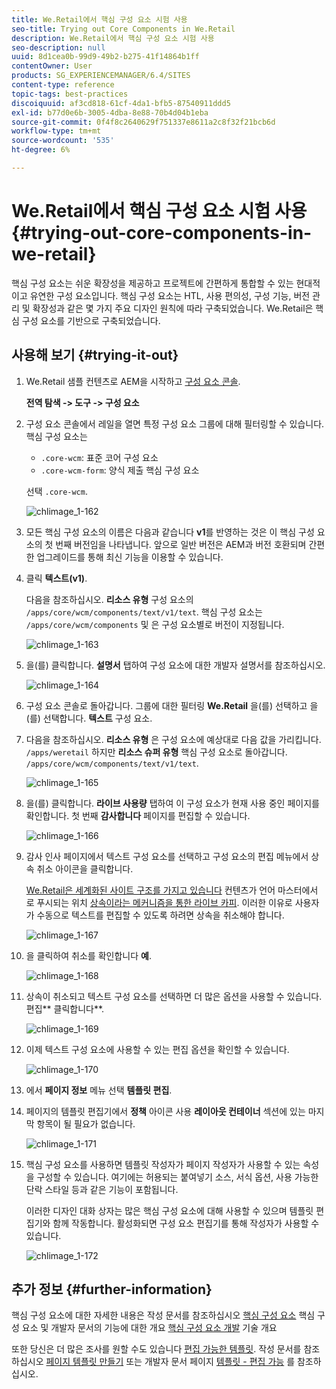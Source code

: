 ```yaml
---
title: We.Retail에서 핵심 구성 요소 시험 사용
seo-title: Trying out Core Components in We.Retail
description: We.Retail에서 핵심 구성 요소 시험 사용
seo-description: null
uuid: 8d1cea0b-99d9-49b2-b275-41f14864b1ff
contentOwner: User
products: SG_EXPERIENCEMANAGER/6.4/SITES
content-type: reference
topic-tags: best-practices
discoiquuid: af3cd818-61cf-4da1-bfb5-87540911ddd5
exl-id: b77d0e6b-3005-4dba-8e88-70b4d04b1eba
source-git-commit: 0f4f8c2640629f751337e8611a2c8f32f21bcb6d
workflow-type: tm+mt
source-wordcount: '535'
ht-degree: 6%

---
```


# We.Retail에서 핵심 구성 요소 시험 사용{#trying-out-core-components-in-we-retail}

핵심 구성 요소는 쉬운 확장성을 제공하고 프로젝트에 간편하게 통합할 수 있는 현대적이고 유연한 구성 요소입니다. 핵심 구성 요소는 HTL, 사용 편의성, 구성 기능, 버전 관리 및 확장성과 같은 몇 가지 주요 디자인 원칙에 따라 구축되었습니다. We.Retail은 핵심 구성 요소를 기반으로 구축되었습니다.

## 사용해 보기 {#trying-it-out}

1. We.Retail 샘플 컨텐츠로 AEM을 시작하고 [구성 요소 콘솔](/help/sites-authoring/default-components-console.md).

   **전역 탐색 -> 도구 -> 구성 요소**

1. 구성 요소 콘솔에서 레일을 열면 특정 구성 요소 그룹에 대해 필터링할 수 있습니다. 핵심 구성 요소는

   * `.core-wcm`: 표준 코어 구성 요소
   * `.core-wcm-form`: 양식 제출 핵심 구성 요소

   선택 `.core-wcm`.

   ![chlimage_1-162](assets/chlimage_1-162.png)

1. 모든 핵심 구성 요소의 이름은 다음과 같습니다 **v1**&#x200B;를 반영하는 것은 이 핵심 구성 요소의 첫 번째 버전임을 나타냅니다. 앞으로 일반 버전은 AEM과 버전 호환되며 간편한 업그레이드를 통해 최신 기능을 이용할 수 있습니다.
1. 클릭 **텍스트(v1)**.

   다음을 참조하십시오. **리소스 유형** 구성 요소의 `/apps/core/wcm/components/text/v1/text`. 핵심 구성 요소는 `/apps/core/wcm/components` 및 은 구성 요소별로 버전이 지정됩니다.

   ![chlimage_1-163](assets/chlimage_1-163.png)

1. 을(를) 클릭합니다. **설명서** 탭하여 구성 요소에 대한 개발자 설명서를 참조하십시오.

   ![chlimage_1-164](assets/chlimage_1-164.png)

1. 구성 요소 콘솔로 돌아갑니다. 그룹에 대한 필터링 **We.Retail** 을(를) 선택하고 을(를) 선택합니다. **텍스트** 구성 요소.
1. 다음을 참조하십시오. **리소스 유형** 은 구성 요소에 예상대로 다음 값을 가리킵니다. `/apps/weretail` 하지만 **리소스 슈퍼 유형** 핵심 구성 요소로 돌아갑니다. `/apps/core/wcm/components/text/v1/text`.

   ![chlimage_1-165](assets/chlimage_1-165.png)

1. 을(를) 클릭합니다. **라이브 사용량** 탭하여 이 구성 요소가 현재 사용 중인 페이지를 확인합니다. 첫 번째 **감사합니다** 페이지를 편집할 수 있습니다.

   ![chlimage_1-166](assets/chlimage_1-166.png)

1. 감사 인사 페이지에서 텍스트 구성 요소를 선택하고 구성 요소의 편집 메뉴에서 상속 취소 아이콘을 클릭합니다.

   [We.Retail은 세계화된 사이트 구조를 가지고 있습니다](/help/sites-developing/we-retail-globalized-site-structure.md) 컨텐츠가 언어 마스터에서 로 푸시되는 위치 [상속이라는 메커니즘을 통한 라이브 카피](/help/sites-administering/msm.md). 이러한 이유로 사용자가 수동으로 텍스트를 편집할 수 있도록 하려면 상속을 취소해야 합니다.

   ![chlimage_1-167](assets/chlimage_1-167.png)

1. 을 클릭하여 취소를 확인합니다 **예**.

   ![chlimage_1-168](assets/chlimage_1-168.png)

1. 상속이 취소되고 텍스트 구성 요소를 선택하면 더 많은 옵션을 사용할 수 있습니다. 편집** 클릭합니다**.

   ![chlimage_1-169](assets/chlimage_1-169.png)

1. 이제 텍스트 구성 요소에 사용할 수 있는 편집 옵션을 확인할 수 있습니다.

   ![chlimage_1-170](assets/chlimage_1-170.png)

1. 에서 **페이지 정보** 메뉴 선택 **템플릿 편집**.
1. 페이지의 템플릿 편집기에서 **정책** 아이콘 사용 **레이아웃 컨테이너** 섹션에 있는 마지막 항목이 될 필요가 없습니다.

   ![chlimage_1-171](assets/chlimage_1-171.png)

1. 핵심 구성 요소를 사용하면 템플릿 작성자가 페이지 작성자가 사용할 수 있는 속성을 구성할 수 있습니다. 여기에는 허용되는 붙여넣기 소스, 서식 옵션, 사용 가능한 단락 스타일 등과 같은 기능이 포함됩니다.

   이러한 디자인 대화 상자는 많은 핵심 구성 요소에 대해 사용할 수 있으며 템플릿 편집기와 함께 작동합니다. 활성화되면 구성 요소 편집기를 통해 작성자가 사용할 수 있습니다.

   ![chlimage_1-172](assets/chlimage_1-172.png)

## 추가 정보 {#further-information}

핵심 구성 요소에 대한 자세한 내용은 작성 문서를 참조하십시오 [핵심 구성 요소](https://experienceleague.adobe.com/docs/experience-manager-core-components/using/introduction.html) 핵심 구성 요소 및 개발자 문서의 기능에 대한 개요 [핵심 구성 요소 개발](https://helpx.adobe.com/experience-manager/core-components/using/developing.html) 기술 개요

또한 당신은 더 많은 조사를 원할 수도 있습니다 [편집 가능한 템플릿](/help/sites-developing/we-retail-editable-templates.md). 작성 문서를 참조하십시오 [페이지 템플릿 만들기](/help/sites-authoring/templates.md) 또는 개발자 문서 페이지 [템플릿 - 편집 가능](/help/sites-developing/page-templates-editable.md) 를 참조하십시오.
